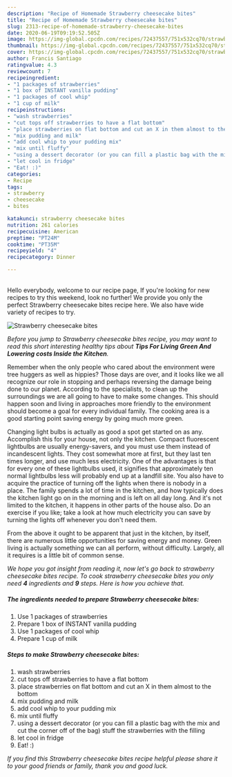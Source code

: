 ```yaml
---
description: "Recipe of Homemade Strawberry cheesecake bites"
title: "Recipe of Homemade Strawberry cheesecake bites"
slug: 2313-recipe-of-homemade-strawberry-cheesecake-bites
date: 2020-06-19T09:19:52.505Z
image: https://img-global.cpcdn.com/recipes/72437557/751x532cq70/strawberry-cheesecake-bites-recipe-main-photo.jpg
thumbnail: https://img-global.cpcdn.com/recipes/72437557/751x532cq70/strawberry-cheesecake-bites-recipe-main-photo.jpg
cover: https://img-global.cpcdn.com/recipes/72437557/751x532cq70/strawberry-cheesecake-bites-recipe-main-photo.jpg
author: Francis Santiago
ratingvalue: 4.3
reviewcount: 7
recipeingredient:
- "1 packages of strawberries"
- "1 box of INSTANT vanilla pudding"
- "1 packages of cool whip"
- "1 cup of milk"
recipeinstructions:
- "wash strawberries"
- "cut tops off strawberries to have a flat bottom"
- "place strawberries on flat bottom and cut an X in them almost to the bottom"
- "mix pudding and milk"
- "add cool whip to your pudding mix"
- "mix until fluffy"
- "using a dessert decorator (or you can fill a plastic bag with the mix and cut the corner off of the bag) stuff the strawberries with the filling"
- "let cool in fridge"
- "Eat! :)"
categories:
- Recipe
tags:
- strawberry
- cheesecake
- bites

katakunci: strawberry cheesecake bites 
nutrition: 261 calories
recipecuisine: American
preptime: "PT24M"
cooktime: "PT35M"
recipeyield: "4"
recipecategory: Dinner

---
```

<br>
Hello everybody, welcome to our recipe page, If you're looking for new recipes to try this weekend, look no further! We provide you only the perfect Strawberry cheesecake bites recipe here. We also have wide variety of recipes to try.
<br>


![Strawberry cheesecake bites](https://img-global.cpcdn.com/recipes/72437557/751x532cq70/strawberry-cheesecake-bites-recipe-main-photo.jpg)

<i>Before you jump to Strawberry cheesecake bites recipe, you may want to read this short interesting healthy tips about 
<strong>Tips For Living Green And Lowering costs Inside the Kitchen</strong>.</i>
</br>

Remember when the only people who cared about the environment were tree huggers as well as hippies? Those days are over, and it looks like we all recognize our role in stopping and perhaps reversing the damage being done to our planet. According to the specialists, to clean up the surroundings we are all going to have to make some changes. This should happen soon and living in approaches more friendly to the environment should become a goal for every individual family. The cooking area is a good starting point saving energy by going much more green.

Changing light bulbs is actually as good a spot get started on as any. Accomplish this for your house, not only the kitchen. Compact fluorescent lightbulbs are usually energy-savers, and you must use them instead of incandescent lights. They cost somewhat more at first, but they last ten times longer, and use much less electricity. One of the advantages is that for every one of these lightbulbs used, it signifies that approximately ten normal lightbulbs less will probably end up at a landfill site. You also have to acquire the practice of turning off the lights when there is nobody in a place. The family spends a lot of time in the kitchen, and how typically does the kitchen light go on in the morning and is left on all day long. And it's not limited to the kitchen, it happens in other parts of the house also. Do an exercise if you like; take a look at how much electricity you can save by turning the lights off whenever you don't need them.

From the above it ought to be apparent that just in the kitchen, by itself, there are numerous little opportunities for saving energy and money. Green living is actually something we can all perform, without difficulty. Largely, all it requires is a little bit of common sense.


<i>We hope you got insight from reading it, now let's go back to strawberry cheesecake bites recipe. To cook strawberry cheesecake bites you only need <strong>4</strong> ingredients and <strong>9</strong> steps. Here is how you achieve that.
</i>

##### The ingredients needed to prepare Strawberry cheesecake bites:

1. Use 1 packages of strawberries
1. Prepare 1 box of INSTANT vanilla pudding
1. Use 1 packages of cool whip
1. Prepare 1 cup of milk


##### Steps to make Strawberry cheesecake bites:

1. wash strawberries
1. cut tops off strawberries to have a flat bottom
1. place strawberries on flat bottom and cut an X in them almost to the bottom
1. mix pudding and milk
1. add cool whip to your pudding mix
1. mix until fluffy
1. using a dessert decorator (or you can fill a plastic bag with the mix and cut the corner off of the bag) stuff the strawberries with the filling
1. let cool in fridge
1. Eat! :)


<i>If you find this Strawberry cheesecake bites recipe helpful please share it to your good friends or family, thank you and good luck.</i>
